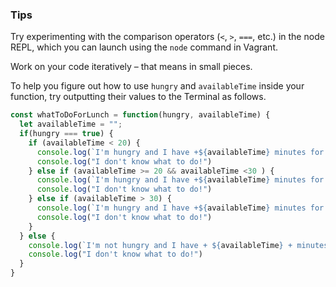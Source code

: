 ### Tips

Try experimenting with the comparison operators (`<`, `>`, `===`, etc.) in the node REPL, which you can launch using the `node` command in Vagrant.

Work on your code iteratively – that means in small pieces. 

To help you figure out how to use `hungry` and `availableTime` inside your function, try outputting their values to the Terminal as follows.

```javascript
const whatToDoForLunch = function(hungry, availableTime) {
  let availableTime = "";
  if(hungry === true) {
    if (availableTime < 20) {
      console.log(`I'm hungry and I have +${availableTime} minutes for lunch.`)
      console.log("I don't know what to do!") 
    } else if (availableTime >= 20 && availableTime <30 ) {
      console.log(`I'm hungry and I have +${availableTime} minutes for lunch.`)
      console.log("I don't know what to do!") 
    } else if (availableTime > 30) {
      console.log(`I'm hungry and I have +${availableTime} minutes for lunch.`)
      console.log("I don't know what to do!") 
    }
  } else {
    console.log(`I'm not hungry and I have + ${availableTime} + minutes for lunch.`) 
    console.log("I don't know what to do!") 
  }  
}
```

